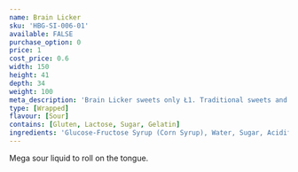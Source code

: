 ```yaml
---
name: Brain Licker
sku: 'HBG-SI-006-01'
available: FALSE
purchase_option: 0
price: 1
cost_price: 0.6
width: 150
height: 41
depth: 34
weight: 100
meta_description: 'Brain Licker sweets only Ł1. Traditional sweets and more at Humbugs Confectionery Store. Specialists in satisfying your sweet tooth!'
type: [Wrapped]
flavour: [Sour]
contains: [Gluten, Lactose, Sugar, Gelatin]
ingredients: 'Glucose-Fructose Syrup (Corn Syrup), Water, Sugar, Acidifiers, Citric Acid, Lactic Acid, Malic Acid, Artificial Flavourings, Colours: E102/Yellow.'
---
```

Mega sour liquid to roll on the tongue.
